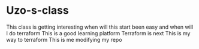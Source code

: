 # Uzo-s-class
This class is getting interesting
when will this start been easy and when will I do terraform 
This is a good learning platform
Terraform is next
This is my way to terraform
This is me modifying my repo
